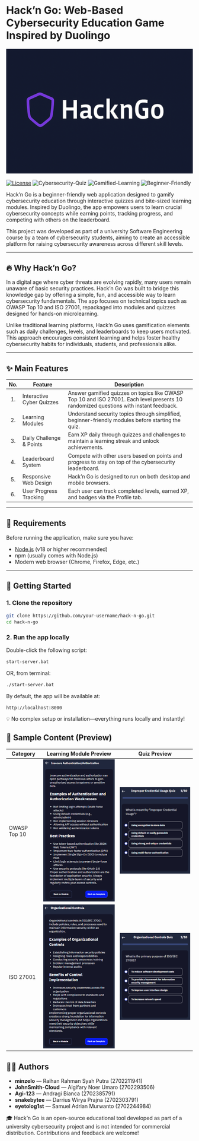 # Hack’n Go: Web-Based Cybersecurity Education Game Inspired by Duolingo

<p align="center" width="100">
  <img src="static/assets/hackngo-banner.png" alt="Hack'n Go Banner" width="700">
</p>

[![License](https://img.shields.io/badge/License-MIT-green.svg)](LICENSE)
![Cybersecurity-Quiz](https://img.shields.io/badge/Cybersecurity_Quiz-blue)
![Gamified-Learning](https://img.shields.io/badge/Gamified_Learning-orange)
![Beginner-Friendly](https://img.shields.io/badge/Beginner_Friendly-yellow)

Hack’n Go is a beginner-friendly web application designed to gamify cybersecurity education through interactive quizzes and bite-sized learning modules. Inspired by Duolingo, the app empowers users to learn crucial cybersecurity concepts while earning points, tracking progress, and competing with others on the leaderboard.

This project was developed as part of a university Software Engineering course by a team of cybersecurity students, aiming to create an accessible platform for raising cybersecurity awareness across different skill levels.

---

## 🔥 Why Hack’n Go?

In a digital age where cyber threats are evolving rapidly, many users remain unaware of basic security practices. Hack’n Go was built to bridge this knowledge gap by offering a simple, fun, and accessible way to learn cybersecurity fundamentals. The app focuses on technical topics such as OWASP Top 10 and ISO 27001, repackaged into modules and quizzes designed for hands-on microlearning.

Unlike traditional learning platforms, Hack’n Go uses gamification elements such as daily challenges, levels, and leaderboards to keep users motivated. This approach encourages consistent learning and helps foster healthy cybersecurity habits for individuals, students, and professionals alike.

---

## ✨ Main Features

| No. | Feature                     | Description |
|:---:|-----------------------------|-------------|
| 1.  | Interactive Cyber Quizzes   | Answer gamified quizzes on topics like OWASP Top 10 and ISO 27001. Each level presents 10 randomized questions with instant feedback. |
| 2.  | Learning Modules            | Understand security topics through simplified, beginner-friendly modules before starting the quiz. |
| 3.  | Daily Challenge & Points    | Earn XP daily through quizzes and challenges to maintain a learning streak and unlock achievements. |
| 4.  | Leaderboard System          | Compete with other users based on points and progress to stay on top of the cybersecurity leaderboard. |
| 5.  | Responsive Web Design       | Hack’n Go is designed to run on both desktop and mobile browsers. |
| 6.  | User Progress Tracking      | Each user can track completed levels, earned XP, and badges via the Profile tab. |

---

## 🧰 Requirements

Before running the application, make sure you have:

- [Node.js](https://nodejs.org/) (v18 or higher recommended)
- npm (usually comes with Node.js)
- Modern web browser (Chrome, Firefox, Edge, etc.)

---

## 🚀 Getting Started

### 1. Clone the repository

```bash
git clone https://github.com/your-username/hack-n-go.git
cd hack-n-go
```

### 2. Run the app locally

Double-click the following script:
```bash
start-server.bat
```
OR, from terminal:
```bash
./start-server.bat
```
By default, the app will be available at:

```arduino
http://localhost:8000
```
💡 No complex setup or installation—everything runs locally and instantly!

## 🧪 Sample Content (Preview)

| Category     | Learning Module Preview                          | Quiz Preview                          |
|--------------|--------------------------------------------------|----------------------------------------|
| OWASP Top 10 | ![](static/assets/module-preview.png)            | ![](static/assets/quiz-preview.png)   |
| ISO 27001    | ![](static/assets/module-iso.png)                | ![](static/assets/quiz-iso.png)       |


## 👨‍💻 Authors

- **minzelo** — Raihan Rahman Syah Putra (2702211941)  
- **JohnSmith-Cloud** — Algifary Noer Umaro (2702293506)  
- **Agi-123** — Andragi Bianca (2702385791)  
- **snakebytee** — Darrius Wirya Prajna (2702303791)  
- **eyetolog1st** — Samuel Adrian Murwanto (2702244984) 

🎓 Hack’n Go is an open-source educational tool developed as part of a university cybersecurity project and is not intended for commercial distribution. Contributions and feedback are welcome!
